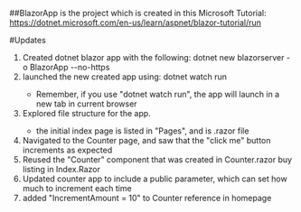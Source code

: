 ﻿##BlazorApp is the project which is created in this Microsoft Tutorial: https://dotnet.microsoft.com/en-us/learn/aspnet/blazor-tutorial/run

#Updates
<ol>
	<li> Created dotnet blazor app with the following: dotnet new blazorserver -o BlazorApp --no-https</li>
	<li> launched the new created app using: dotnet watch run</li>
		<ul>
			<li>Remember, if you use "dotnet watch run", the app will launch in a new tab in current browser</li>
		</ul>
	<li> Explored file structure for the app.</li>
		<ul>
			<li>the initial index page is listed in "Pages", and is .razor file</li>
		</ul>
	<li> Navigated to the Counter page, and saw that the "click me" button increments as expected</li>
	<li> Reused the "Counter" component that was created in Counter.razor buy listing <Counter /> in Index.Razor</li>
	<li>Updated counter app to include a public parameter, which can set how much to increment each time</li>
	<li> added "IncrementAmount = 10" to Counter reference in homepage</li>
</ol>
